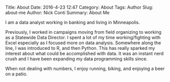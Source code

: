 Title: About
Date: 2016-4-23 12:47
Category: About
Tags: Author
Slug: about-me
Author: Nick Conti
Summary: About Me

I am a data analyst working in banking and living in Minneapolis.

Previously, I worked in campaigns moving from field organizing to working as a Statewide Data Director.  I spent a lot of my time working/fighting with Excel especially as I focused more on data analysis.  Somewhere along the line, I was introduced to R, and then Python.  This has really sparked my interest about what could be accomplished with data.  It was an instant nerd crush and I have been expanding my data programming skills since.

When not dealing with numbers, I enjoy running, biking, and enjoying a beer on a patio.